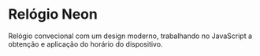 # Relógio Neon
Relógio convecional com um design moderno, trabalhando no JavaScript a obtenção e aplicação do horário do dispositivo.
